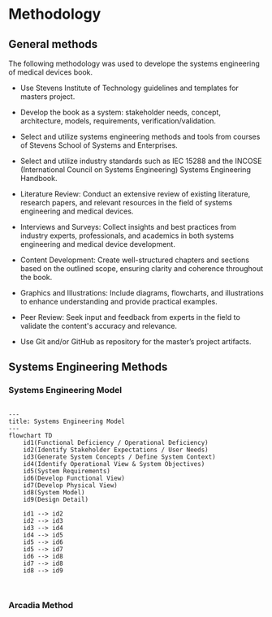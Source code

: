 # Methodology

## General methods
The following methodology was used to develope the systems engineering of medical devices book.

- Use Stevens Institute of Technology guidelines and templates for masters project.

- Develop the book as a system: stakeholder needs, concept, architecture, models, requirements, verification/validation.

- Select and utilize systems engineering methods and tools from courses of Stevens School of Systems and Enterprises.

- Select and utilize industry standards such as IEC 15288 and the INCOSE (International Council on Systems Engineering) Systems Engineering Handbook.

- Literature Review: Conduct an extensive review of existing literature, research papers, and relevant resources in the field of systems engineering and medical devices.

- Interviews and Surveys: Collect insights and best practices from industry experts, professionals, and academics in both systems engineering and medical device development.

- Content Development: Create well-structured chapters and sections based on the outlined scope, ensuring clarity and coherence throughout the book.

- Graphics and Illustrations: Include diagrams, flowcharts, and illustrations to enhance understanding and provide practical examples.

- Peer Review: Seek input and feedback from experts in the field to validate the content's accuracy and relevance.

- Use Git and/or GitHub as repository for the master’s project artifacts.


## Systems Engineering Methods

### Systems Engineering Model

<!-- Insert flow diagram -->

``` mermaid

---
title: Systems Engineering Model
---
flowchart TD
    id1(Functional Deficiency / Operational Deficiency)
    id2(Identify Stakeholder Expectations / User Needs)
    id3(Generate System Concepts / Define System Context)
    id4(Identify Operational View & System Objectives)
    id5(System Requirements)
    id6(Develop Functional View)
    id7(Develop Physical View)
    id8(System Model)
    id9(Design Detail)

    id1 --> id2
    id2 --> id3
    id3 --> id4
    id4 --> id5
    id5 --> id6
    id5 --> id7
    id6 --> id8
    id7 --> id8
    id8 --> id9
    


```

### Arcadia Method

